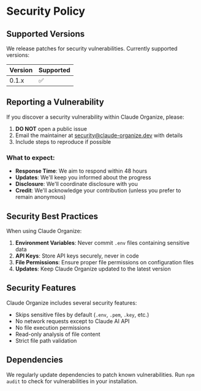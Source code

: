 # Security Policy

## Supported Versions

We release patches for security vulnerabilities. Currently supported versions:

| Version | Supported          |
| ------- | ------------------ |
| 0.1.x   | :white_check_mark: |

## Reporting a Vulnerability

If you discover a security vulnerability within Claude Organize, please:

1. **DO NOT** open a public issue
2. Email the maintainer at [security@claude-organize.dev](mailto:security@claude-organize.dev) with details
3. Include steps to reproduce if possible

### What to expect:

- **Response Time**: We aim to respond within 48 hours
- **Updates**: We'll keep you informed about the progress
- **Disclosure**: We'll coordinate disclosure with you
- **Credit**: We'll acknowledge your contribution (unless you prefer to remain anonymous)

## Security Best Practices

When using Claude Organize:

1. **Environment Variables**: Never commit `.env` files containing sensitive data
2. **API Keys**: Store API keys securely, never in code
3. **File Permissions**: Ensure proper file permissions on configuration files
4. **Updates**: Keep Claude Organize updated to the latest version

## Security Features

Claude Organize includes several security features:

- Skips sensitive files by default (`.env`, `.pem`, `.key`, etc.)
- No network requests except to Claude AI API
- No file execution permissions
- Read-only analysis of file content
- Strict file path validation

## Dependencies

We regularly update dependencies to patch known vulnerabilities. Run `npm audit` to check for vulnerabilities in your installation.
